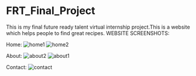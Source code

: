 # FRT_Final_Project
This is my final future ready talent virtual internship project.This is a website which helps people to find great recipes.
WEBSITE SCREENSHOTS:

Home:
![home1](https://user-images.githubusercontent.com/94754248/180518446-d6511e4b-4d74-4274-8e86-335a85c3ab1b.png)
![home2](https://user-images.githubusercontent.com/94754248/180518483-07f2a357-720e-471f-a781-828b93f27419.png)

About:
![about2](https://user-images.githubusercontent.com/94754248/180518791-e18c39aa-038d-4090-ab85-c0cfa756ff85.png)
![about1](https://user-images.githubusercontent.com/94754248/180518822-8867c500-08dd-4daa-a93b-62d266c70faa.png)

Contact:
![contact](https://user-images.githubusercontent.com/94754248/180518887-56a41860-4be0-4fce-8bed-bc81c710c241.png)
